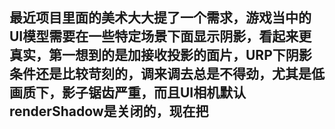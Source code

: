 ## 最近项目里面的美术大大提了一个需求，游戏当中的UI模型需要在一些特定场景下面显示阴影，看起来更真实，第一想到的是加接收投影的面片，URP下阴影条件还是比较苛刻的，调来调去总是不得劲，尤其是低画质下，影子锯齿严重，而且UI相机默认renderShadow是关闭的，现在把
